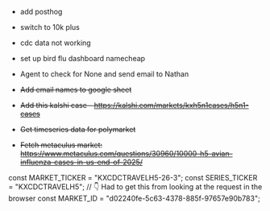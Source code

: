 - add posthog
- switch to 10k plus
- cdc data not working
- set up bird flu dashboard namecheap

- Agent to check for None and send email to Nathan

- ~~Add email names to google sheet~~
- ~~Add this kalshi case - https://kalshi.com/markets/kxh5n1cases/h5n1-cases~~
- ~~Get timeseries data for polymarket~~
- ~~Fetch metaculus market: https://www.metaculus.com/questions/30960/10000-h5-avian-influenza-cases-in-us-end-of-2025/~~

const MARKET_TICKER = "KXCDCTRAVELH5-26-3";
const SERIES_TICKER = "KXCDCTRAVELH5";
// 👇 Had to get this from looking at the request in the browser
const MARKET_ID = "d02240fe-5c63-4378-885f-97657e90b783";
